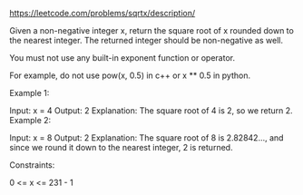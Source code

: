 https://leetcode.com/problems/sqrtx/description/

Given a non-negative integer x, return the square root of x rounded down to the nearest integer. The returned integer should be non-negative as well.

You must not use any built-in exponent function or operator.

For example, do not use pow(x, 0.5) in c++ or x ** 0.5 in python.
 

Example 1:

Input: x = 4
Output: 2
Explanation: The square root of 4 is 2, so we return 2.
Example 2:

Input: x = 8
Output: 2
Explanation: The square root of 8 is 2.82842..., and since we round it down to the nearest integer, 2 is returned.
 

Constraints:

0 <= x <= 231 - 1